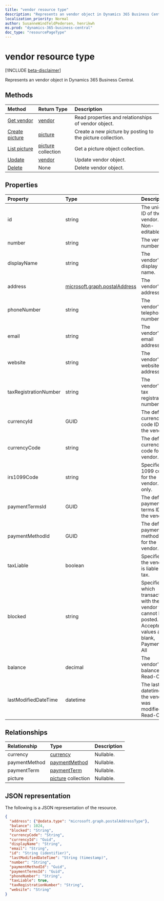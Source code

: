 ```yaml
---
title: "vendor resource type"
description: "Represents an vendor object in Dynamics 365 Business Central."
localization_priority: Normal
author: SusanneWindfeldPedersen, henrikwh
ms.prod: "dynamics-365-business-central"
doc_type: "resourcePageType"
---
```


# vendor resource type

[!INCLUDE [beta-disclaimer](../../includes/beta-disclaimer.md)]

Represents an vendor object in Dynamics 365 Business Central.

## Methods

| Method       | Return Type | Description |
|:-------------|:------------|:------------|
| [Get vendor](../api/dynamics-vendor-get.md) | [vendor](dynamics-vendor.md) | Read properties and relationships of vendor object. |
| [Create picture](../api/dynamics-vendor-post-picture.md) | [picture](dynamics-picture.md) | Create a new picture by posting to the picture collection. |
| [List picture](../api/dynamics-vendor-list-picture.md) | [picture](dynamics-picture.md) collection | Get a picture object collection. |
| [Update](../api/dynamics-vendor-update.md) | [vendor](dynamics-vendor.md) | Update vendor object. |
| [Delete](../api/dynamics-vendor-delete.md) | None | Delete vendor object. |

## Properties

| Property     | Type        | Description |
|:-------------|:------------|:------------|
|id|string|The unique ID of the vendor. Non-editable.|
|number|string|The vendor number.|
|displayName|string|The vendor's display name.|
|address|[microsoft.graph.postalAddress](../resources/dynamics-complextypes.md)|The vendor's address.|
|phoneNumber|string|The vendor's telephone number.|
|email|string|The vendor's email address.|
|website|string|The vendor's website address.|
|taxRegistrationNumber|string|The vendor's tax registration number.|
|currencyId|GUID|The default currency code ID for the vendor.|
|currencyCode|string|The default currency code for the vendor.|
|irs1099Code|string|Specifies a 1099 code for the vendor. US only.|
|paymentTermsId|GUID|The default payment terms ID for the vendor.|
|paymentMethodId|GUID|The default payment method ID for the vendor.|
|taxLiable|boolean|Specifies if the vendor is liable for tax.|
|blocked|string|Specifies which transactions with the vendor that cannot be posted. Accepted values are blank, Payment or All|
|balance|decimal|The vendor's balance. Read-Only.|
|lastModifiedDateTime|datetime|The last datetime the vendor was modified. Read-Only.|  

## Relationships

| Relationship | Type        | Description |
|:-------------|:------------|:------------|
|currency|[currency](dynamics-currency.md)| Nullable.|
|paymentMethod|[paymentMethod](dynamics-paymentmethod.md)| Nullable.|
|paymentTerm|[paymentTerm](dynamics-paymentterm.md)| Nullable.|
|picture|[picture](dynamics-picture.md) collection| Nullable.|

## JSON representation

The following is a JSON representation of the resource.

<!-- {
  "blockType": "resource",
  "optionalProperties": [

  ],
  "@odata.type": "microsoft.graph.vendor",
  "baseType": "",
  "keyProperty": "id"
}-->

```json
{
  "address": {"@odata.type": "microsoft.graph.postalAddressType"},
  "balance": 1024,
  "blocked": "String",
  "currencyCode": "String",
  "currencyId": "Guid",
  "displayName": "String",
  "email": "String",
  "id": "String (identifier)",
  "lastModifiedDateTime": "String (timestamp)",
  "number": "String",
  "paymentMethodId": "Guid",
  "paymentTermsId": "Guid",
  "phoneNumber": "String",
  "taxLiable": true,
  "taxRegistrationNumber": "String",
  "website": "String"
}
```

<!-- uuid: 16cd6b66-4b1a-43a1-adaf-3a886856ed98
2019-02-04 14:57:30 UTC -->
<!-- {
  "type": "#page.annotation",
  "description": "vendor resource",
  "keywords": "",
  "section": "documentation",
  "tocPath": ""
}-->